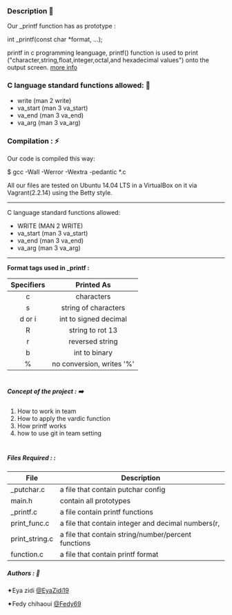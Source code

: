 ### Description 📕
Our _printf function has as prototype :

int _printf(const char *format, ...);


printf in c programming leanguage, printf() function is used to print ("character,string,float,integer,octal,and hexadecimal values") onto the output screen.
[more info](https://en.wikipedia.org/wiki/Printf_format_string "more info")

   ###  C language standard functions allowed: 👋 

- write (man 2 write)
- va_start (man 3 va_start)
- va_end (man 3 va_end)
- va_arg (man 3 va_arg)

###  Compilation : ⚡

Our code is compiled this way:

$ gcc -Wall -Werror -Wextra -pedantic *.c

All our files are tested on Ubuntu 14.04 LTS in a VirtualBox on it via Vagrant(2.2.14) using the Betty style.

------------
 C language standard functions allowed:
- WRITE (MAN 2 WRITE)
- va_start (man 3 va_start)
- va_end (man 3 va_end)
- va_arg (man 3 va_arg)




------------


**Format tags used in _printf :**

|Specifiers   |  Printed As  |
| :------------: | :------------: |
| c  |  characters |
|s   | string of characters  |
|  d or i  | int to signed decimal  |
|  R | string to rot 13 |
| r  | reversed string  |
| b  | int to binary |
| %  | no conversion, writes '%'  |





# 
#####  Concept of the project : ➡️

1. How to work in team
2. How to apply the vardic function
3. How printf works
4. how to use git in team setting




# 
##### Files Required : :

| File | Description |
| --- | --- |
| _putchar.c | a file that contain putchar config |
| main.h |  contain all prototypes |
|  _printf.c| a file contain printf functions |
| print_func.c | a file that contain integer and decimal numbers(r, |
| print_string.c | a file that contain string/number/percent functions |
| function.c| a file that contain printf format |






#####  Authors :  👯
✦Eya zidi [@EyaZidi19](https://github.com/EyaZidi19 "@EyaZidi19")

✦Fedy chihaoui [@Fedy69](https://github.com/fedy69 "@fedy69")
